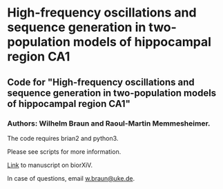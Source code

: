 # High-frequency oscillations and sequence generation in two-population models of hippocampal region CA1
## Code for "High-frequency oscillations and sequence generation in two-population models of hippocampal region CA1" 
### Authors: Wilhelm Braun and Raoul-Martin Memmesheimer.

The code requires brian2 and python3.

Please see scripts for more information.

[Link]( https://www.biorxiv.org/content/10.1101/2021.06.08.447523v1.abstract) to manuscript on biorXiV.

In case of questions, email w.braun@uke.de.


